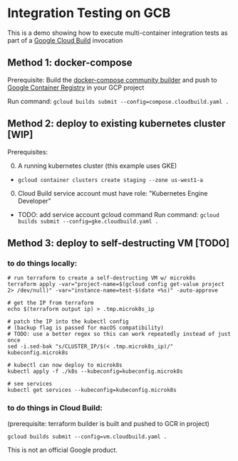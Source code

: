 # Integration Testing on GCB
This is a demo showing how to execute multi-container integration tests as part of a [Google Cloud Build](https://cloud.google.com/cloud-build/) invocation

## Method 1: docker-compose
Prerequisite:
Build the [docker-compose community builder](https://github.com/GoogleCloudPlatform/cloud-builders-community/tree/master/docker-compose) and push to [Google Container Registry](https://cloud.google.com/container-registry/) in your GCP project

Run command:
`gcloud builds submit --config=compose.cloudbuild.yaml .`

## Method 2: deploy to existing kubernetes cluster [WIP]
Prerequisites:

0. A running kubernetes cluster (this example uses GKE)
- `gcloud container clusters create staging --zone us-west1-a` 
0. Cloud Build service account must have role: "Kubernetes Engine Developer"
- TODO: add service account gcloud command
Run command:
`gcloud builds submit --config=gke.cloudbuild.yaml .`

## Method 3: deploy to self-destructing VM [TODO]

### to do things locally:
```
# run terraform to create a self-destructing VM w/ microk8s
terraform apply -var="project-name=$(gcloud config get-value project 2> /dev/null)" -var="instance-name=test-$(date +%s)" -auto-approve

# get the IP from terraform
echo $(terraform output ip) > .tmp.microk8s_ip

# patch the IP into the kubectl config
# (backup flag is passed for macOS compatibility)
# TODO: use a better regex so this can work repeatedly instead of just once
sed -i.sed-bak "s/CLUSTER_IP/$(< .tmp.microk8s_ip)/" kubeconfig.microk8s

# kubectl can now deploy to microk8s
kubectl apply -f ./k8s --kubeconfig=kubeconfig.microk8s

# see services
kubectl get services --kubeconfig=kubeconfig.microk8s
```

### to do things in Cloud Build:
(prerequisite: terraform builder is built and pushed to GCR in project)
```
gcloud builds submit --config=vm.cloudbuild.yaml .
```



This is not an official Google product.
